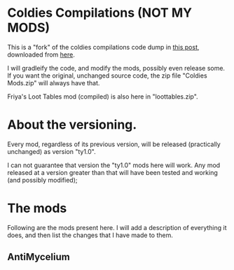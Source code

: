 # Coldies Compilations (NOT MY MODS)

This is a "fork" of the coldies compilations code dump in 
<a href="https://forum.wurmonline.com/index.php?/topic/167518-released-coldies-compilations/">this post</a>,
downloaded from <a href="https://1drv.ms/u/s!AjnBltNOSFjChBbyg19L010tzkih?e=WWZbR9">here</a>.

I will gradleify the code, and modify the mods, possibly even release some. If you want the original,
unchanged source code, the zip file "Coldies Mods.zip" will always have that.

Friya's Loot Tables mod (compiled) is
also here in "loottables.zip".


# About the versioning.

Every mod, regardless of its previous version, will be released (practically unchanged) as version "ty1.0".

I can not guarantee that version the "ty1.0" mods here will work. Any mod released at a version greater than that will
have been tested and working (and possibly modified);


# The mods

Following are the mods present here. I will add a description of everything it does,
and then list the changes that I have made to them.


## AntiMycelium